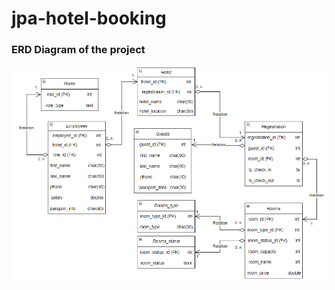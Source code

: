# jpa-hotel-booking

### ERD Diagram of the project

![booking.png](hotel-booking-update-version.png)
